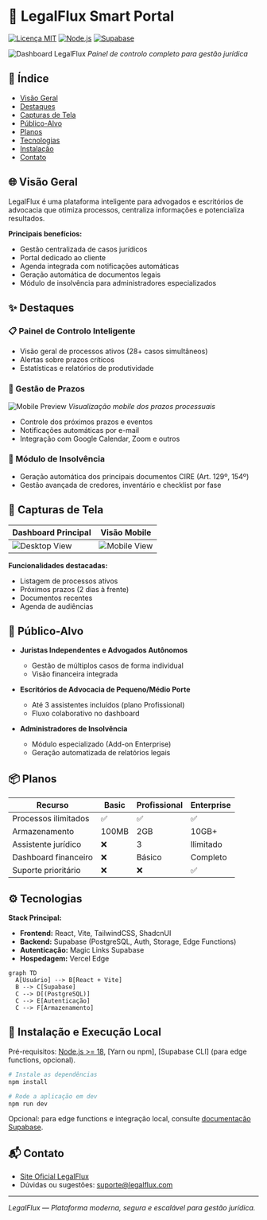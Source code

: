 
# 🚀 LegalFlux Smart Portal

[![Licença MIT](https://img.shields.io/badge/license-MIT-blue.svg)](LICENSE)
[![Node.js](https://img.shields.io/badge/node-%3E%3D18-green.svg)](https://nodejs.org/)
[![Supabase](https://img.shields.io/badge/Supabase-integrated-3ECF8E.svg)](https://supabase.io/)

![Dashboard LegalFlux](Devices_Set_LegalFlux.png) 
*Painel de controlo completo para gestão jurídica*

## 📌 Índice

- [Visão Geral](#-visão-geral)
- [Destaques](#✨-destaques)
- [Capturas de Tela](#📸-capturas-de-tela)
- [Público-Alvo](#🎯-público-alvo)
- [Planos](#📦-planos)
- [Tecnologias](#⚙️-tecnologias)
- [Instalação](#🚀-instalação)
- [Contato](#📬-contato)

## 🌐 Visão Geral

LegalFlux é uma plataforma inteligente para advogados e escritórios de advocacia que otimiza processos, centraliza informações e potencializa resultados.

**Principais benefícios:**
- Gestão centralizada de casos jurídicos
- Portal dedicado ao cliente
- Agenda integrada com notificações automáticas
- Geração automática de documentos legais
- Módulo de insolvência para administradores especializados

## ✨ Destaques

### 📋 Painel de Controlo Inteligente
- Visão geral de processos ativos (28+ casos simultâneos)
- Alertas sobre prazos críticos
- Estatísticas e relatórios de produtividade

### 📅 Gestão de Prazos
![Mobile Preview](mockup_mobile_Legalflux.png)
*Visualização mobile dos prazos processuais*

- Controle dos próximos prazos e eventos
- Notificações automáticas por e-mail
- Integração com Google Calendar, Zoom e outros

### 📑 Módulo de Insolvência
- Geração automática dos principais documentos CIRE (Art. 129º, 154º)
- Gestão avançada de credores, inventário e checklist por fase

## 📸 Capturas de Tela

| Dashboard Principal | Visão Mobile |
|---------------------|--------------|
| ![Desktop View](Devices_Set_LegalFlux.png) | ![Mobile View](mockup_mobile_Legalflux.png) |

**Funcionalidades destacadas:**
- Listagem de processos ativos
- Próximos prazos (2 dias à frente)
- Documentos recentes
- Agenda de audiências

## 🎯 Público-Alvo

- **Juristas Independentes e Advogados Autônomos**
  - Gestão de múltiplos casos de forma individual
  - Visão financeira integrada

- **Escritórios de Advocacia de Pequeno/Médio Porte**
  - Até 3 assistentes incluídos (plano Profissional)
  - Fluxo colaborativo no dashboard

- **Administradores de Insolvência**
  - Módulo especializado (Add-on Enterprise)
  - Geração automatizada de relatórios legais

## 📦 Planos

| Recurso               | Basic   | Profissional | Enterprise |
|-----------------------|---------|-------------|------------|
| Processos ilimitados  | ✅      | ✅          | ✅         |
| Armazenamento         | 100MB   | 2GB         | 10GB+      |
| Assistente jurídico   | ❌      | 3           | Ilimitado  |
| Dashboard financeiro  | ❌      | Básico      | Completo   |
| Suporte prioritário   | ❌      | ❌          | ✅         |

## ⚙️ Tecnologias

**Stack Principal:**
- **Frontend:** React, Vite, TailwindCSS, ShadcnUI
- **Backend:** Supabase (PostgreSQL, Auth, Storage, Edge Functions)
- **Autenticação:** Magic Links Supabase
- **Hospedagem:** Vercel Edge

```mermaid
graph TD
  A[Usuário] --> B[React + Vite]
  B --> C[Supabase]
  C --> D[(PostgreSQL)]
  C --> E[Autenticação]
  C --> F[Armazenamento]
```

## 🚀 Instalação e Execução Local

Pré-requisitos: [Node.js >= 18](https://nodejs.org/), [Yarn ou npm], [Supabase CLI] (para edge functions, opcional).

```bash
# Instale as dependências
npm install

# Rode a aplicação em dev
npm run dev
```

Opcional: para edge functions e integração local, consulte [documentação Supabase](https://supabase.com/docs/guides/functions).

## 📬 Contato

- [Site Oficial LegalFlux](https://legalflux.com)
- Dúvidas ou sugestões: [suporte@legalflux.com](mailto:suporte@legalflux.com)

---

*LegalFlux — Plataforma moderna, segura e escalável para gestão jurídica.*

